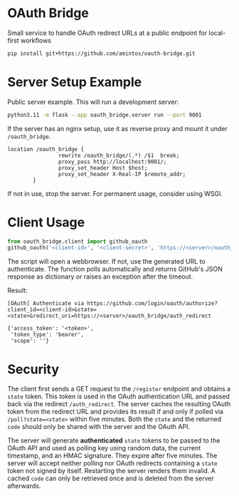 # OAuth Bridge

Small service to handle OAuth redirect URLs at a public endpoint for local-first workflows

```bash
pip install git+https://github.com/amintos/oauth-bridge.git 
```

# Server Setup Example

Public server example. This will run a development server:
```bash
python3.11 -m flask --app oauth_bridge.server run --port 9001
```

If the server has an nginx setup, use it as reverse proxy and mount it under `/oauth_bridge`.

```
location /oauth_bridge {
                rewrite /oauth_bridge/(.*) /$1  break;
                proxy_pass http://localhost:9001/;
                proxy_set_header Host $host;
                proxy_set_header X-Real-IP $remote_addr;
        }

```

If not in use, stop the server. For permanent usage, consider using WSGI.

# Client Usage

```python
from oauth_bridge.client import github_oauth
github_oauth('<client-id>', '<client-secret>', 'https://<server>/oauth_bridge/')
```

The script will open a webbrowser. If not, use the generated URL to authenticate. The function polls automatically and returns GitHub's JSON response as dictionary or raises an exception after the timeout.

Result:

```
[OAuth] Authenticate via https://github.com/login/oauth/authorize?client_id=<client-id>&state=<state>&redirect_uri=https://<server>/oauth_bridge/auth_redirect

{'access_token': '<token>',
 'token_type': 'bearer',
 'scope': ''}
```

# Security

The client first sends a GET request to the `/register` endpoint and obtains a `state` token. This token is used in the OAuth authentication URL and passed back via the redirect `/auth_redirect`. The server caches the resulting OAuth token from the redirect URL and provides its result if and only if polled via `/poll?state=<state>` within five minutes. Both the `state` and the returned `code` should only be shared with the server and the OAuth API.

The server will generate **authenticated** `state` tokens to be passed to the OAuth API and used as polling key using random data, the current timestamp, and an HMAC signature. They expire after five minutes. The server will accept neither polling nor OAuth redirects containing a `state` token not signed by itself. Restarting the server renders them invalid. A cached `code` can only be retrieved once and is deleted from the server afterwards.
